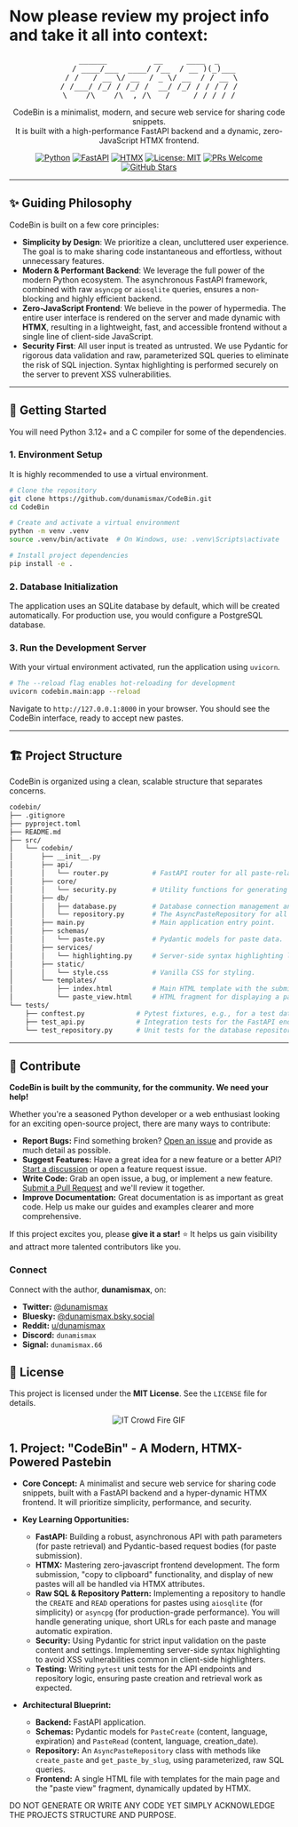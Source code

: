 # Now please review my project info and take it all into context:

<div align="center">
<pre>
______          __     ____  _
  / ____/___  ____/ /__  / __ )(_)___
 / /   / __ \/ __  / _ \/ __  / / __ \
/ /___/ /_/ / /_/ /  __/ /_/ / / / / /
\____/\____/\__,_/\___/_____/_/_/ /_/
</pre>
</div>

<p align="center">
  CodeBin is a minimalist, modern, and secure web service for sharing code snippets.
  <br />
  It is built with a high-performance FastAPI backend and a dynamic, zero-JavaScript HTMX frontend.
</p>

<p align="center">
  <a href="https://www.python.org/"><img src="https://img.shields.io/badge/Language-Python_3.12+-blue.svg" alt="Python"></a>
  <a href="https://fastapi.tiangolo.com/"><img src="https://img.shields.io/badge/Backend-FastAPI-009688.svg" alt="FastAPI"></a>
    <a href="https://htmx.org/"><img src="https://img.shields.io/badge/Frontend-HTMX-3498DB.svg" alt="HTMX"></a>
  <a href="https://github.com/dunamismax/CodeBin/blob/main/LICENSE"><img src="https://img.shields.io/badge/License-MIT-yellow.svg" alt="License: MIT"></a>
  <a href="https://github.com/dunamismax/CodeBin/pulls"><img src="https://img.shields.io/badge/PRs-welcome-brightgreen.svg?style=flat-square" alt="PRs Welcome"></a>
  <a href="https://github.com/dunamismax/CodeBin/stargazers"><img src="https://img.shields.io/github/stars/dunamismax/CodeBin?style=social" alt="GitHub Stars"></a>
</p>

---

## ✨ Guiding Philosophy

CodeBin is built on a few core principles:

- **Simplicity by Design**: We prioritize a clean, uncluttered user experience. The goal is to make sharing code instantaneous and effortless, without unnecessary features.
- **Modern & Performant Backend**: We leverage the full power of the modern Python ecosystem. The asynchronous FastAPI framework, combined with raw `asyncpg` or `aiosqlite` queries, ensures a non-blocking and highly efficient backend.
- **Zero-JavaScript Frontend**: We believe in the power of hypermedia. The entire user interface is rendered on the server and made dynamic with **HTMX**, resulting in a lightweight, fast, and accessible frontend without a single line of client-side JavaScript.
- **Security First**: All user input is treated as untrusted. We use Pydantic for rigorous data validation and raw, parameterized SQL queries to eliminate the risk of SQL injection. Syntax highlighting is performed securely on the server to prevent XSS vulnerabilities.

---

## 🚀 Getting Started

You will need Python 3.12+ and a C compiler for some of the dependencies.

### 1. Environment Setup

It is highly recommended to use a virtual environment.

```sh
# Clone the repository
git clone https://github.com/dunamismax/CodeBin.git
cd CodeBin

# Create and activate a virtual environment
python -m venv .venv
source .venv/bin/activate  # On Windows, use: .venv\Scripts\activate

# Install project dependencies
pip install -e .
```

### 2. Database Initialization

The application uses an SQLite database by default, which will be created automatically. For production use, you would configure a PostgreSQL database.

### 3. Run the Development Server

With your virtual environment activated, run the application using `uvicorn`.

```sh
# The --reload flag enables hot-reloading for development
uvicorn codebin.main:app --reload
```

Navigate to `http://127.0.0.1:8000` in your browser. You should see the CodeBin interface, ready to accept new pastes.

---

## 🏗️ Project Structure

CodeBin is organized using a clean, scalable structure that separates concerns.

```sh
codebin/
├── .gitignore
├── pyproject.toml
├── README.md
├── src/
│   └── codebin/
│       ├── __init__.py
│       ├── api/
│       │   └── router.py           # FastAPI router for all paste-related endpoints.
│       ├── core/
│       │   └── security.py         # Utility functions for generating secure slugs.
│       ├── db/
│       │   ├── database.py         # Database connection management and schema initialization.
│       │   └── repository.py       # The AsyncPasteRepository for all database operations.
│       ├── main.py                 # Main application entry point.
│       ├── schemas/
│       │   └── paste.py            # Pydantic models for paste data.
│       ├── services/
│       │   └── highlighting.py     # Server-side syntax highlighting logic.
│       ├── static/
│       │   └── style.css           # Vanilla CSS for styling.
│       └── templates/
│           ├── index.html          # Main HTML template with the submission form.
│           └── paste_view.html     # HTML fragment for displaying a paste.
└── tests/
    ├── conftest.py             # Pytest fixtures, e.g., for a test database.
    ├── test_api.py             # Integration tests for the FastAPI endpoints.
    └── test_repository.py      # Unit tests for the database repository logic.
```

---

## 🤝 Contribute

**CodeBin is built by the community, for the community. We need your help!**

Whether you're a seasoned Python developer or a web enthusiast looking for an exciting open-source project, there are many ways to contribute:

- **Report Bugs:** Find something broken? [Open an issue](https://github.com/dunamismax/CodeBin/issues) and provide as much detail as possible.
- **Suggest Features:** Have a great idea for a new feature or a better API? [Start a discussion](https://github.com/dunamismax/CodeBin/discussions) or open a feature request issue.
- **Write Code:** Grab an open issue, a bug, or implement a new feature. [Submit a Pull Request](https://github.com/dunamismax/CodeBin/pulls) and we'll review it together.
- **Improve Documentation:** Great documentation is as important as great code. Help us make our guides and examples clearer and more comprehensive.

If this project excites you, please **give it a star!** ⭐ It helps us gain visibility and attract more talented contributors like you.

### Connect

Connect with the author, **dunamismax**, on:

- **Twitter:** [@dunamismax](https://twitter.com/dunamismax)
- **Bluesky:** [@dunamismax.bsky.social](https://bsky.app/profile/dunamismax.bsky.social)
- **Reddit:** [u/dunamismax](https://www.reddit.com/user/dunamismax)
- **Discord:** `dunamismax`
- **Signal:** `dunamismax.66`

## 📜 License

This project is licensed under the **MIT License**. See the `LICENSE` file for details.
<br />
<p align="center">
  <img src="https://media2.giphy.com/media/v1.Y2lkPTc5MGI3NjExNm5wbXA1ZWV6cjB2Ync5eTk2cXBocjVkdTVjMDBxZ3phNjYyMTZsYSZlcD12MV9pbnRlcm5hbF9naWZfYnlfaWQmY3Q9Zw/13HgwGsXF0aiGY/giphy.gif" alt="IT Crowd Fire GIF">
</p>

## 1. Project: "CodeBin" - A Modern, HTMX-Powered Pastebin

- **Core Concept:** A minimalist and secure web service for sharing code snippets, built with a FastAPI backend and a hyper-dynamic HTMX frontend. It will prioritize simplicity, performance, and security.

- **Key Learning Opportunities:**
  - **FastAPI:** Building a robust, asynchronous API with path parameters (for paste retrieval) and Pydantic-based request bodies (for paste submission).
  - **HTMX:** Mastering zero-javascript frontend development. The form submission, "copy to clipboard" functionality, and display of new pastes will all be handled via HTMX attributes.
  - **Raw SQL & Repository Pattern:** Implementing a repository to handle the `CREATE` and `READ` operations for pastes using `aiosqlite` (for simplicity) or `asyncpg` (for production-grade performance). You will handle generating unique, short URLs for each paste and manage automatic expiration.
  - **Security:** Using Pydantic for strict input validation on the paste content and settings. Implementing server-side syntax highlighting to avoid XSS vulnerabilities common in client-side highlighters.
  - **Testing:** Writing `pytest` unit tests for the API endpoints and repository logic, ensuring paste creation and retrieval work as expected.

- **Architectural Blueprint:**
  - **Backend:** FastAPI application.
  - **Schemas:** Pydantic models for `PasteCreate` (content, language, expiration) and `PasteRead` (content, language, creation\_date).
  - **Repository:** An `AsyncPasteRepository` class with methods like `create_paste` and `get_paste_by_slug`, using parameterized, raw SQL queries.
  - **Frontend:** A single HTML file with templates for the main page and the "paste view" fragment, dynamically updated by HTMX.

DO NOT GENERATE OR WRITE ANY CODE YET SIMPLY ACKNOWLEDGE THE PROJECTS STRUCTURE AND PURPOSE.
